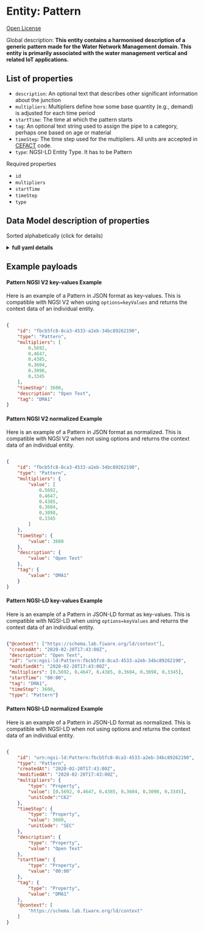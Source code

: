 Entity: Pattern  
===============  
[Open License](https://github.com/smart-data-models//dataModel.WaterNetworkManagement/blob/master/Pattern/LICENSE.md)  
Global description: **This entity contains a harmonised description of a generic pattern made for the Water Network Management domain. This entity is primarily associated with the water management vertical and related IoT applications.**  

## List of properties  

- `description`: An optional text that describes other significant information about the junction  - `multipliers`: Multipliers define how some base quantity (e.g., demand) is adjusted for each time period  - `startTime`: The time at which the pattern starts  - `tag`: An optional text string used to assign the pipe to a category, perhaps one based on age or material  - `timeStep`: The time step used for the multipliers. All units are accepted in [CEFACT](https://www.unece.org/cefact.html) code.  - `type`: NGSI-LD Entity Type. It has to be Pattern    
Required properties  
- `id`  - `multipliers`  - `startTime`  - `timeStep`  - `type`  ## Data Model description of properties  
Sorted alphabetically (click for details)  
<details><summary><strong>full yaml details</strong></summary>    
```yaml  
Pattern:    
  description: 'This entity contains a harmonised description of a generic pattern made for the Water Network Management domain. This entity is primarily associated with the water management vertical and related IoT applications.'    
  properties:    
    description:    
      description: 'An optional text that describes other significant information about the junction'    
      type: Property    
      x-ngsi:    
        model: https://schema.org/Text    
    multipliers:    
      description: 'Multipliers define how some base quantity (e.g., demand) is adjusted for each time period'    
      items:    
        type: number    
      type: Property    
    startTime:    
      description: 'The time at which the pattern starts'    
      format: date-time    
      type: Property    
      x-ngsi:    
        model: https://schema.org/Time    
    tag:    
      description: 'An optional text string used to assign the pipe to a category, perhaps one based on age or material'    
      type: Property    
      x-ngsi:    
        model: https://schema.org/Text    
    timeStep:    
      description: 'The time step used for the multipliers. All units are accepted in [CEFACT](https://www.unece.org/cefact.html) code.'    
      format: date-time    
      type: Property    
      x-ngsi:    
        units: Second    
    type:    
      description: 'NGSI-LD Entity Type. It has to be Pattern'    
      enum:    
        - Pattern    
      type: Property    
  required:    
    - id    
    - type    
    - multipliers    
    - timeStep    
    - startTime    
  type: object    
```  
</details>    
## Example payloads    
#### Pattern NGSI V2 key-values Example    
Here is an example of a Pattern in JSON format as key-values. This is compatible with NGSI V2 when  using `options=keyValues` and returns the context data of an individual entity.  
```json  
{  
    "id": "fbcb5fc8-8ca3-4533-a2eb-34bc89262190",  
    "type": "Pattern",  
    "multipliers": [  
        0.5692,  
        0.4647,  
        0.4385,  
        0.3604,  
        0.3098,  
        0.3345  
    ],  
    "timeStep": 3600,  
    "description": "Open Text",  
    "tag": "DMA1"  
}  
```  
#### Pattern NGSI V2 normalized Example    
Here is an example of a Pattern in JSON format as normalized. This is compatible with NGSI V2 when not using options and returns the context data of an individual entity.  
```json  
{  
    "id": "fbcb5fc8-8ca3-4533-a2eb-34bc89262190",  
    "type": "Pattern",  
    "multipliers": {  
        "value": [  
            0.5692,  
            0.4647,  
            0.4385,  
            0.3604,  
            0.3098,  
            0.3345  
        ]  
    },  
    "timeStep": {  
        "value": 3600  
    },  
    "description": {  
        "value": "Open Text"  
    },  
    "tag": {  
        "value": "DMA1"  
    }  
}  
```  
#### Pattern NGSI-LD key-values Example    
Here is an example of a Pattern in JSON-LD format as key-values. This is compatible with NGSI-LD when  using `options=keyValues` and returns the context data of an individual entity.  
```json  
{"@context": ["https://schema.lab.fiware.org/ld/context"],  
 "createdAt": "2020-02-20T17:43:00Z",  
 "description": "Open Text",  
 "id": "urn:ngsi-ld:Pattern:fbcb5fc8-8ca3-4533-a2eb-34bc89262190",  
 "modifiedAt": "2020-02-20T17:43:00Z",  
 "multipliers": [0.5692, 0.4647, 0.4385, 0.3604, 0.3098, 0.3345],  
 "startTime": "00:00",  
 "tag": "DMA1",  
 "timeStep": 3600,  
 "type": "Pattern"}  
```  
#### Pattern NGSI-LD normalized Example    
Here is an example of a Pattern in JSON-LD format as normalized. This is compatible with NGSI-LD when not using options and returns the context data of an individual entity.  
```json  
{  
    "id": "urn:ngsi-ld:Pattern:fbcb5fc8-8ca3-4533-a2eb-34bc89262190",  
    "type": "Pattern",  
    "createdAt": "2020-02-20T17:43:00Z",  
    "modifiedAt": "2020-02-20T17:43:00Z",  
    "multipliers": {  
        "type": "Property",  
        "value": [0.5692, 0.4647, 0.4385, 0.3604, 0.3098, 0.3345],  
        "unitCode":"C62"  
    },  
    "timeStep": {  
        "type": "Property",  
        "value": 3600,  
        "unitCode": "SEC"  
    },  
    "description": {  
        "type": "Property",  
        "value": "Open Text"  
    },  
    "startTime": {  
        "type": "Property",  
        "value": "00:00"  
    },  
    "tag": {  
        "type": "Property",  
        "value": "DMA1"  
    },  
    "@context": [  
        "https://schema.lab.fiware.org/ld/context"  
    ]  
}  
```  
